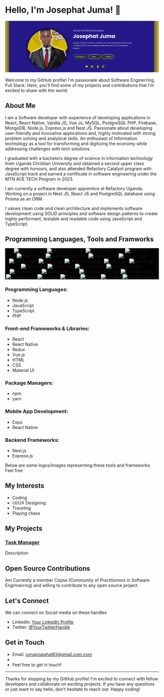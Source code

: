 # Hello, I'm Josephat Juma! 👋

![Banner](https://github.com/JosephatJuma/JosephatJuma/blob/main/banner.jpg)


Welcome to my GitHub profile! I'm passionate about Software Enginerring, Full Stack. Here, you'll find some of my projects and contributions that I'm excited to share with the world.

## About Me

I am a Software developer with experience of developing applications in React, React Native, Vanilla JS, Vue Js, MySQL, PostgreSQL PHP, Firebase, MongoDB, Node.js, Express.js and Nest JS. Passionate about developing user-friendly and innovative applications and, highly motivated with strong problem solving and analytical skills. An enthusiast of Information technology as a tool for transforming and digitizing the economy while addressing challenges with tech solutions.

I graduated with a bachelors degree of science in information technology from Uganda Christian University and obtained a second upper class degree with honours, and also attended Refactory Catalyst program with JavaScript track and earned a certificate in software engineering under the MTN ACE TECH Program in 2023.

I am currently a software developer apprentice at Refactory Uganda. Working on a project in Nest JS, React JS and PostgreSQL database using Prisma as an ORM.

I values clean code and clean architecture and implements software development using SOLID principles and software design patterns to create highly performant, testable and readable code using JavaScript and TypeScript.


## Programming Languages, Tools and Framworks

<div align="center" style="background-color:black;">
<img src="https://upload.wikimedia.org/wikipedia/commons/d/d9/Node.js_logo.svg" width="50" alt="Node.js Logo">
<img src="https://upload.wikimedia.org/wikipedia/commons/6/6a/JavaScript-logo.png" width="50" alt="JavaScript Logo">
<img src="https://upload.wikimedia.org/wikipedia/commons/4/4c/Typescript_logo_2020.svg" width="50" alt="TypeScript Logo">
<img src="https://upload.wikimedia.org/wikipedia/commons/thumb/2/27/PHP-logo.svg/1280px-PHP-logo.svg.png" width="50"  alt="PHP Logo">
<img src="https://upload.wikimedia.org/wikipedia/commons/a/a7/React-icon.svg" width="50"  alt="React Logo">
<img src="https://reactnative.dev/img/header_logo.svg" width="50"  alt="React Native Logo">
<img src="https://raw.githubusercontent.com/reduxjs/redux/master/logo/logo.png" width="50"  alt="Redux Logo">
<img src="https://vuejs.org/images/logo.png" width="50"  alt="Vue.js Logo">
<img src="https://www.w3.org/html/logo/downloads/HTML5_Logo_512.png" width="50"  alt="HTML Logo">
<img src="https://upload.wikimedia.org/wikipedia/commons/thumb/d/d5/CSS3_logo_and_wordmark.svg/1200px-CSS3_logo_and_wordmark.svg.png" width="50"  alt="CSS Logo">
<img src="https://material-ui.com/static/logo.png" width="50"  alt="Material UI Logo">
  <img src="https://upload.wikimedia.org/wikipedia/commons/thumb/f/f1/Vitejs-logo.svg/800px-Vitejs-logo.svg.png" width="50"  alt="Vite Logo"/>
<img src="https://upload.wikimedia.org/wikipedia/commons/thumb/d/db/Npm-logo.svg/1200px-Npm-logo.svg.png" width="50"  alt="Npm Logo" />
<img src="https://upload.wikimedia.org/wikipedia/commons/thumb/1/11/Yarn-logo-kitten.svg/1200px-Yarn-logo-kitten.svg.png" width="50"  alt="Yarn Logo">
<img src="https://www.inapps.net/wp-content/uploads/2022/05/developing-building-testing-and-deploying-react-native-apps-14-638.jpg" width="50"  alt="Expo Logo">
<img src="https://docs.nestjs.com/assets/logo-small.svg" width="50"  alt="Nest.js Logo">
<img src="https://expressjs.com/images/express-facebook-share.png" width="50"  alt="Express.js Logo">
<img src="https://upload.wikimedia.org/wikipedia/fr/thumb/6/62/MySQL.svg/1200px-MySQL.svg.png" width="50"   alt="MySQL Logo">
<img src="https://miro.medium.com/v2/resize:fit:512/1*doAg1_fMQKWFoub-6gwUiQ.png" width="50"  alt="MongoDB Logo">
<img src="https://www.postgresql.org/media/img/about/press/elephant.png" width="50"  alt="PostgreSQL Logo">
<img src="https://firebase.google.com/downloads/brand-guidelines/PNG/logo-logomark.png" width="50"  alt="Firebase Logo">
<img src="https://d2eip9sf3oo6c2.cloudfront.net/tags/images/000/001/287/square_480/prismaHD.png" width="50"  alt="Prisma Logo">
<img src="https://upload.wikimedia.org/wikipedia/commons/thumb/e/e0/Git-logo.svg/1280px-Git-logo.svg.png" alt="Git Logo" width="50" />
<img src="https://upload.wikimedia.org/wikipedia/commons/thumb/c/c2/GitHub_Invertocat_Logo.svg/1200px-GitHub_Invertocat_Logo.svg.png" width="50"  alt="GitHub"/>
<img src="https://images.crunchbase.com/image/upload/c_lpad,f_auto,q_auto:eco,dpr_1/ywjqppks5ffcnbfjuttq" width="50"  alt="Docker"/>
<img src="https://www.learntek.org/blog/wp-content/uploads/2018/05/jenkins_image.png" width="50"  alt="Jenkins"/>
 <img src="https://avatars.githubusercontent.com/u/44036562?s=280&v=4" width="50"  alt="GitHub Actions"/>
</div>

### Programming Languages:
- Node.js
- JavaScript
- TypeScript
- PHP

### Front-end Frameworks & Libraries:
- React
- React Native
- Redux
- Vue.js
- HTML
- CSS
- Material UI

### Package Managers:
- npm
- yarn

### Mobile App Development:
- Expo
- React Native

### Backend Frameworks:
- Nest.js
- Express.js

Below are some logos/images representing these tools and frameworks:
Feel free


## My Interests
- Coding
- UI/UX Designing
- Traveling
- Playing chess

## My Projects


### [Task Manager](https://github.com/JosephatJuma/react_node_task_manager)

Description

## Open Source Contributions

Am Currently a member Copse (Community of Practitionors in Software Enginnerring) and willing to contribute to any open source project.

## Let's Connect

We can connect on Socail media on these handles

- LinkedIn: [Your LinkedIn Profile](https://www.linkedin.com/in/josephat-juma-79515521b/)
- Twitter: [@YourTwitterHandle](https://twitter.com/JuJosephat)


## Get in Touch

- Email: jumajosephat61@gmail.com.com
- 
- Feel free to get in touch!

---

Thanks for stopping by my GitHub profile! I'm excited to connect with fellow developers and collaborate on exciting projects. If you have any questions or just want to say hello, don't hesitate to reach out. Happy coding!

